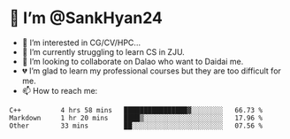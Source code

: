 # 👋 I’m @SankHyan24

- 👀 I’m interested in CG/CV/HPC...
- 🌱 I’m currently struggling to learn CS in ZJU.
- 💞️ I’m looking to collaborate on Dalao who want to Daidai me.
- 💔 I’m glad to learn my professional courses but they are too difficult for me.
- 📫 How to reach me:


<!---
SankHyan24/SankHyan24 is a ✨ special ✨ repository because its `README.md` (this file) appears on your GitHub profile.
You can click the Preview link to take a look at your changes.
--->
<!--START_SECTION:waka-->

```text
C++          4 hrs 58 mins   ████████████████▓░░░░░░░░   66.73 %
Markdown     1 hr 20 mins    ████▒░░░░░░░░░░░░░░░░░░░░   17.96 %
Other        33 mins         ██░░░░░░░░░░░░░░░░░░░░░░░   07.56 %
```

<!--END_SECTION:waka-->
